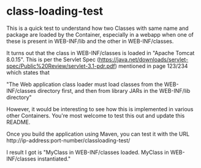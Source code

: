 # class-loading-test

This is a quick test to understand how two Classes with same name and package are loaded by the Container, especially in a webapp when one of these is present in WEB-INF/lib and the other in WEB-INF/classes.

It turns out that the class in WEB-INF/classes is loaded in "Apache Tomcat 8.0.15". This is per the Servlet Spec (https://java.net/downloads/servlet-spec/Public%20Review/servlet-3.1-pdr.pdf) mentioned  in page 123/234 which states that

"The Web application class loader must load classes from the WEB-INF/classes directory first, and then from library JARs in the WEB-INF/lib directory"

However, it would be interesting to see how this is implemented in various other Containers. You're most welcome to test this out and update this README.

Once you build the application using Maven, you can test it with the URL http://ip-address:port-number/classloading-test/

I result I got is "MyClass in WEB-INF/classes loaded. MyClass in WEB-INF/classes instantiated."

